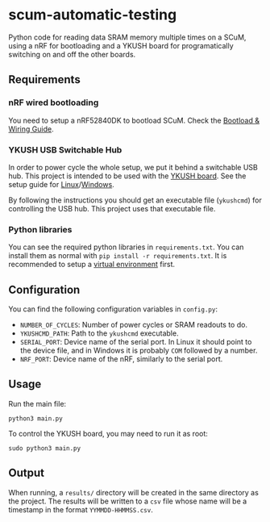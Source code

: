 # scum-automatic-testing

Python code for reading data SRAM memory multiple times on a SCuM, using a nRF for bootloading and a YKUSH board for programatically switching on and off the other boards.

## Requirements

### nRF wired bootloading

You need to setup a nRF52840DK to bootload SCuM. Check the [Bootload & Wiring Guide](https://crystalfree.atlassian.net/wiki/spaces/SCUM/pages/1901559821/Sulu+Programming+With+nRF+Setup).

### YKUSH USB Switchable Hub

In order to power cycle the whole setup, we put it behind a switchable USB hub. This project is intended to be used with the [YKUSH board](https://www.yepkit.com/products/ykush). See the setup guide for [Linux](https://www.yepkit.com/learn/setup-guide-ykush)/[Windows](https://www.yepkit.com/learn/setup-guide-ykush-windows).

By following the instructions you should get an executable file (`ykushcmd`) for controlling the USB hub. This project uses that executable file.

### Python libraries

You can see the required python libraries in `requirements.txt`. You can install them as normal with `pip install -r requirements.txt`. It is recommended to setup a [virtual environment](https://docs.python.org/3/library/venv.html) first.

## Configuration

You can find the following configuration variables in `config.py`:
* `NUMBER_OF_CYCLES`: Number of power cycles or SRAM readouts to do.
* `YKUSHCMD_PATH`: Path to the `ykushcmd` executable.
* `SERIAL_PORT`: Device name of the serial port. In Linux it should point to the device file, and in Windows it is probably `COM` followed by a number.
* `NRF_PORT`: Device name of the nRF, similarly to the serial port.

## Usage

Run the main file:

```
python3 main.py
```

To control the YKUSH board, you may need to run it as root:

```
sudo python3 main.py
```

## Output

When running, a `results/` directory will be created in the same directory as the project. The results will be written to a `csv` file whose name will be a timestamp in the format `YYMMDD-HHMMSS.csv`.
